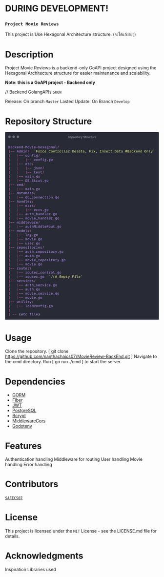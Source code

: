 # DURING DEVELOPMENT!

### `Project Movie Reviews`

This project is Use Hexagonal Architecture structure. (จะได้แก้ง่ายๆ)

# Description
Project Movie Reviews is a backend-only GoAPI project designed using the Hexagonal Architecture structure for easier maintenance and scalability.

**Note: this is a GoAPI project - Backend only**

// Backend GolangAPIs `SOON`

Release: On branch `Master`
Lasted Update: On Branch `Develop`

# Repository Structure

![Screenshot](./image/Repository%20Structure.png)

# Usage
Clone the repository.
[ git clone https://github.com/nanthachaics07/MovieReview-BackEnd.git ]
Navigate to the cmd directory.
Run [ go run ./cmd ] to start the server.

# Dependencies
- [GORM](https://gorm.io/)
- [Fiber](https://fibergo.com/)
- [JWT](https://github.com/appleboy/gin-jwt)
- [PostgreSQL](https://www.postgresql.org/)
- [Bcrypt](https://pkg.go.dev/golang.org/x/crypto/bcrypt)
- [MiddlewareCors]("https://github.com/rs/cors")
- [Godotenv](https://github.com/joho/godotenv)

# Features
Authentication handling
Middleware for routing
User handling
Movie handling
Error handling

# Contributors
[`SAFECS07`](https://github.com/nanthachaics07)

# License
This project is licensed under the `MIT` License - see the LICENSE.md file for details.

# Acknowledgments
Inspiration
Libraries used
